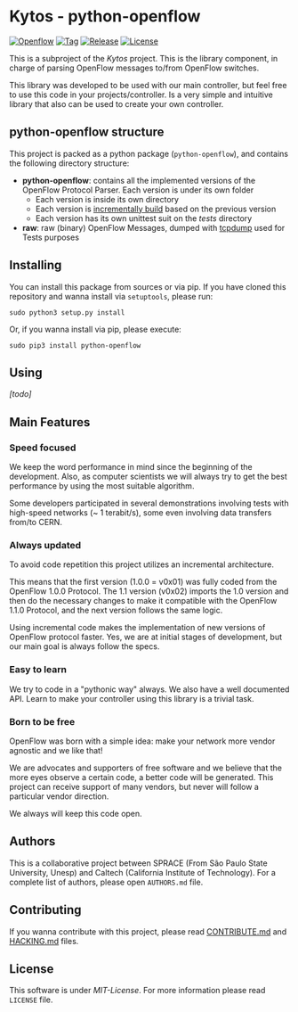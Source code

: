# Kytos - python-openflow

[![Openflow][of-icon]][of-url]
[![Tag][tag-icon]][tag-url]
[![Release][release-icon]][release-url]
[![License][license-icon]][license-url]

[of-icon]: https://img.shields.io/badge/Openflow-1.0.0-brightgreen.svg
[of-url]: https://www.opennetworking.org/images/stories/downloads/sdn-resources/onf-specifications/openflow/openflow-spec-v1.0.0.pdf
[tag-icon]: https://img.shields.io/github/tag/kytos/python-openflow.svg
[tag-url]: https://github.com/kytos/python-openflow/tags
[release-icon]: https://img.shields.io/github/release/kytos/python-openvpn.svg
[release-url]: https://github.com/kytos/python-openflow/releases
[license-icon]: https://img.shields.io/github/license/kytos/python-openflow.svg
[license-url]: https://github.com/kytos/python-openflow/blob/master/LICENSE

This is a subproject of the *Kytos* project. This is the library component, in
charge of parsing OpenFlow messages to/from OpenFlow switches.

This library was developed to be used with our main controller, but feel free to
use this code in your projects/controller. Is a very simple and intuitive
library that also can be used to create your own controller.

## python-openflow structure

This project is packed as a python package (`python-openflow`), and contains the
following directory structure:

  - **python-openflow**: contains all the implemented versions of
    the OpenFlow Protocol Parser. Each version is under its own folder
    - Each version is inside its own directory
    - Each version is [incrementally build](#incremental-code) based
      on the previous version
    - Each version has its own unittest suit on the *tests* directory
  - **raw**: raw (binary) OpenFlow Messages, dumped with
    [tcpdump](http://www.tcpdump.org/tcpdump_man.html) used for Tests purposes

## Installing

You can install this package from sources or via pip. If you have cloned this
repository and wanna install via `setuptools`, please run:

  ```shell
  sudo python3 setup.py install
  ```

Or, if you wanna install via pip, please execute:

  ```shell
  sudo pip3 install python-openflow
  ```

## Using

_[todo]_

## Main Features

### Speed focused

We keep the word performance in mind since the beginning of the development.
Also, as computer scientists we will always try to get the best performance by
using the most suitable algorithm.

Some developers participated in several demonstrations involving tests with
high-speed networks (~ 1 terabit/s), some even involving data transfers from/to
CERN.

### Always updated

To avoid code repetition this project utilizes an incremental architecture.

This means that the first version (1.0.0 = v0x01) was fully coded from the
OpenFlow 1.0.0 Protocol. The 1.1 version (v0x02) imports the 1.0 version and
then do the necessary changes to make it compatible with the OpenFlow 1.1.0
Protocol, and the next version follows the same logic.

Using incremental code makes the implementation of new versions of OpenFlow
protocol faster. Yes, we are at initial stages of development, but our main goal
is always follow the specs.

### Easy to learn

We try to code in a "pythonic way" always. We also have a well documented API.
Learn to make your controller using this library is a trivial task.

### Born to be free

OpenFlow was born with a simple idea: make your network more vendor agnostic
and we like that!

We are advocates and supporters of free software and we believe that the more
eyes observe a certain code, a better code will be generated. This project can
receive support of many vendors, but never will follow a particular vendor
direction.

We always will keep this code open.

## Authors

This is a collaborative project between SPRACE (From São Paulo State University,
Unesp) and Caltech (California Institute of Technology). For a complete list of
authors, please open `AUTHORS.md` file.

## Contributing

If you wanna contribute with this project, please read
[CONTRIBUTE.md](CONTRIBUTE.md) and [HACKING.md](HACKING.md) files.

## License

This software is under _MIT-License_. For more information please read `LICENSE`
file.
